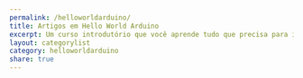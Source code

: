 ```yaml
---
permalink: /helloworldarduino/
title: Artigos em Hello World Arduino
excerpt: Um curso introdutório que você aprende tudo que precisa para inciar seus projetos com o Arduino, aqui estão os post relativo a este curso.
layout: categorylist
category: helloworldarduino
share: true 
---
```




